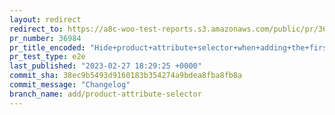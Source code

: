 ```yaml
---
layout: redirect
redirect_to: https://a8c-woo-test-reports.s3.amazonaws.com/public/pr/36984/e2e/index.html
pr_number: 36984
pr_title_encoded: "Hide+product+attribute+selector+when+adding+the+first+local+attribute"
pr_test_type: e2e
last_published: "2023-02-27 18:29:25 +0000"
commit_sha: 38ec9b5493d9160183b354274a9bdea8fba8fb8a
commit_message: "Changelog"
branch_name: add/product-attribute-selector
---
```

